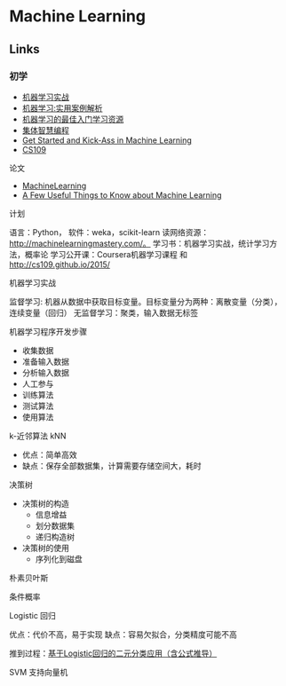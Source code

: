 # Machine Learning

## Links

### 初学

- [机器学习实战](https://book.douban.com/subject/24703171/)
- [机器学习:实用案例解析](https://www.amazon.cn/%E5%9B%BE%E4%B9%A6/dp/B00CFCNGLG/479-4252085-2243758?ie=UTF8&camp=536&creative=3200&creativeASIN=B00CFCNGLG&linkCode=as2&ref_=as_li_qf_sp_asin_il_tl&tag=vastwork-23)
- [机器学习的最佳入门学习资源](https://segmentfault.com/a/1190000000394924)
- [集体智慧编程](https://book.douban.com/subject/3288908/)
- [Get Started and Kick-Ass in Machine Learning](http://machinelearningmastery.com/)
- [CS109](http://cs109.github.io/2014/index.html)

论文

- [MachineLearning](http://www.cs.cmu.edu/~tom/pubs/MachineLearning.pdf)
- [A Few Useful Things to Know about Machine Learning](http://homes.cs.washington.edu/~pedrod/papers/cacm12.pdf)

计划

语言：Python， 软件：weka，scikit-learn
读网络资源： http://machinelearningmastery.com/。
学习书：机器学习实战，统计学习方法，概率论
学习公开课：Coursera机器学习课程 和 http://cs109.github.io/2015/




机器学习实战

监督学习: 机器从数据中获取目标变量。目标变量分为两种：离散变量（分类），连续变量（回归）
无监督学习：聚类，输入数据无标签


机器学习程序开发步骤

- 收集数据
- 准备输入数据
- 分析输入数据
- 人工参与
- 训练算法
- 测试算法
- 使用算法

k-近邻算法 kNN

- 优点：简单高效
- 缺点：保存全部数据集，计算需要存储空间大，耗时


决策树

- 决策树的构造
  - 信息增益
  - 划分数据集
  - 递归构造树
 - 决策树的使用
   - 序列化到磁盘

朴素贝叶斯

条件概率

Logistic 回归

优点：代价不高，易于实现
缺点：容易欠拟合，分类精度可能不高

推到过程：[基于Logistic回归的二元分类应用（含公式推导）](http://www.jianshu.com/p/9ffab4c4f76d)


SVM 支持向量机


